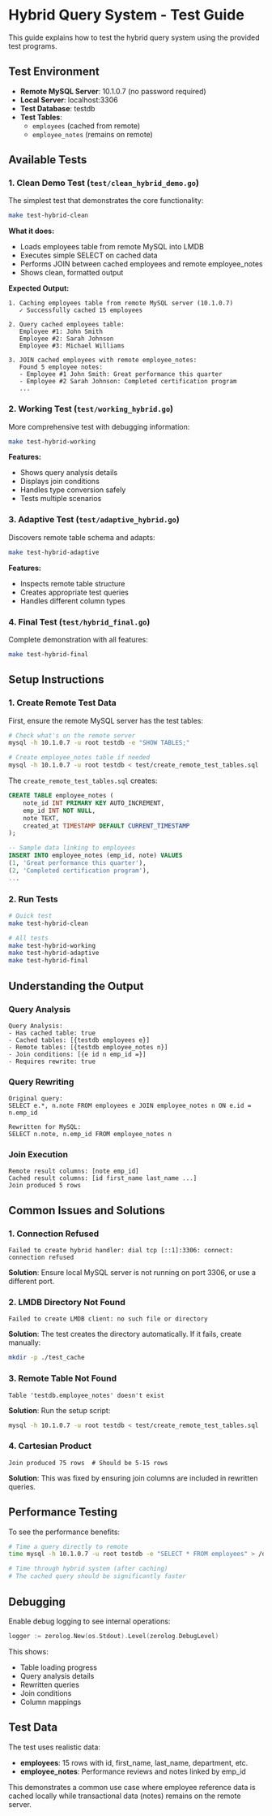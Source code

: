 # Hybrid Query System - Test Guide

This guide explains how to test the hybrid query system using the provided test programs.

## Test Environment

- **Remote MySQL Server**: 10.1.0.7 (no password required)
- **Local Server**: localhost:3306
- **Test Database**: testdb
- **Test Tables**: 
  - `employees` (cached from remote)
  - `employee_notes` (remains on remote)

## Available Tests

### 1. Clean Demo Test (`test/clean_hybrid_demo.go`)

The simplest test that demonstrates the core functionality:

```bash
make test-hybrid-clean
```

**What it does:**
- Loads employees table from remote MySQL into LMDB
- Executes simple SELECT on cached data
- Performs JOIN between cached employees and remote employee_notes
- Shows clean, formatted output

**Expected Output:**
```
1. Caching employees table from remote MySQL server (10.1.0.7)
   ✓ Successfully cached 15 employees

2. Query cached employees table:
   Employee #1: John Smith
   Employee #2: Sarah Johnson
   Employee #3: Michael Williams

3. JOIN cached employees with remote employee_notes:
   Found 5 employee notes:
   - Employee #1 John Smith: Great performance this quarter
   - Employee #2 Sarah Johnson: Completed certification program
   ...
```

### 2. Working Test (`test/working_hybrid.go`)

More comprehensive test with debugging information:

```bash
make test-hybrid-working
```

**Features:**
- Shows query analysis details
- Displays join conditions
- Handles type conversion safely
- Tests multiple scenarios

### 3. Adaptive Test (`test/adaptive_hybrid.go`)

Discovers remote table schema and adapts:

```bash
make test-hybrid-adaptive
```

**Features:**
- Inspects remote table structure
- Creates appropriate test queries
- Handles different column types

### 4. Final Test (`test/hybrid_final.go`)

Complete demonstration with all features:

```bash
make test-hybrid-final
```

## Setup Instructions

### 1. Create Remote Test Data

First, ensure the remote MySQL server has the test tables:

```bash
# Check what's on the remote server
mysql -h 10.1.0.7 -u root testdb -e "SHOW TABLES;"

# Create employee_notes table if needed
mysql -h 10.1.0.7 -u root testdb < test/create_remote_test_tables.sql
```

The `create_remote_test_tables.sql` creates:
```sql
CREATE TABLE employee_notes (
    note_id INT PRIMARY KEY AUTO_INCREMENT,
    emp_id INT NOT NULL,
    note TEXT,
    created_at TIMESTAMP DEFAULT CURRENT_TIMESTAMP
);

-- Sample data linking to employees
INSERT INTO employee_notes (emp_id, note) VALUES
(1, 'Great performance this quarter'),
(2, 'Completed certification program'),
...
```

### 2. Run Tests

```bash
# Quick test
make test-hybrid-clean

# All tests
make test-hybrid-working
make test-hybrid-adaptive
make test-hybrid-final
```

## Understanding the Output

### Query Analysis
```
Query Analysis:
- Has cached table: true
- Cached tables: [{testdb employees e}]
- Remote tables: [{testdb employee_notes n}]
- Join conditions: [{e id n emp_id =}]
- Requires rewrite: true
```

### Query Rewriting
```
Original query:
SELECT e.*, n.note FROM employees e JOIN employee_notes n ON e.id = n.emp_id

Rewritten for MySQL:
SELECT n.note, n.emp_id FROM employee_notes n
```

### Join Execution
```
Remote result columns: [note emp_id]
Cached result columns: [id first_name last_name ...]
Join produced 5 rows
```

## Common Issues and Solutions

### 1. Connection Refused
```
Failed to create hybrid handler: dial tcp [::1]:3306: connect: connection refused
```
**Solution**: Ensure local MySQL server is not running on port 3306, or use a different port.

### 2. LMDB Directory Not Found
```
Failed to create LMDB client: no such file or directory
```
**Solution**: The test creates the directory automatically. If it fails, create manually:
```bash
mkdir -p ./test_cache
```

### 3. Remote Table Not Found
```
Table 'testdb.employee_notes' doesn't exist
```
**Solution**: Run the setup script:
```bash
mysql -h 10.1.0.7 -u root testdb < test/create_remote_test_tables.sql
```

### 4. Cartesian Product
```
Join produced 75 rows  # Should be 5-15 rows
```
**Solution**: This was fixed by ensuring join columns are included in rewritten queries.

## Performance Testing

To see the performance benefits:

```bash
# Time a query directly to remote
time mysql -h 10.1.0.7 -u root testdb -e "SELECT * FROM employees" > /dev/null

# Time through hybrid system (after caching)
# The cached query should be significantly faster
```

## Debugging

Enable debug logging to see internal operations:

```go
logger := zerolog.New(os.Stdout).Level(zerolog.DebugLevel)
```

This shows:
- Table loading progress
- Query analysis details
- Rewritten queries
- Join conditions
- Column mappings

## Test Data

The test uses realistic data:
- **employees**: 15 rows with id, first_name, last_name, department, etc.
- **employee_notes**: Performance reviews and notes linked by emp_id

This demonstrates a common use case where employee reference data is cached locally while transactional data (notes) remains on the remote server.